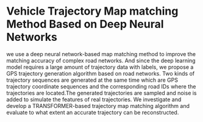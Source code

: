 # Vehicle Trajectory Map matching Method Based on Deep Neural Networks
we use a deep neural network-based map matching method to improve the matching accuracy of complex road networks. And since the deep learning model requires a large amount of trajectory data with labels, we propose a GPS trajectory generation
algorithm based on road networks. Two kinds of trajectory sequences are generated at the same time which are GPS trajectory coordinate sequences and the corresponding road IDs where the trajectories are located.The generated trajectories are sampled and noise is added to simulate the features of real trajectories. We investigate and develop a TRANSFORMER-based trajectory map matching algorithm and evaluate to what extent an accurate trajectory can be reconstructed.

